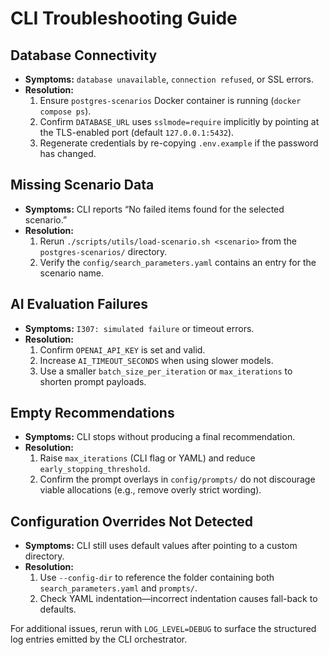 # CLI Troubleshooting Guide

## Database Connectivity
- **Symptoms:** `database unavailable`, `connection refused`, or SSL errors.
- **Resolution:**
  1. Ensure `postgres-scenarios` Docker container is running (`docker compose ps`).
  2. Confirm `DATABASE_URL` uses `sslmode=require` implicitly by pointing at the TLS-enabled port (default `127.0.0.1:5432`).
  3. Regenerate credentials by re-copying `.env.example` if the password has changed.

## Missing Scenario Data
- **Symptoms:** CLI reports “No failed items found for the selected scenario.”
- **Resolution:**
  1. Rerun `./scripts/utils/load-scenario.sh <scenario>` from the `postgres-scenarios/` directory.
  2. Verify the `config/search_parameters.yaml` contains an entry for the scenario name.

## AI Evaluation Failures
- **Symptoms:** `I307: simulated failure` or timeout errors.
- **Resolution:**
  1. Confirm `OPENAI_API_KEY` is set and valid.
  2. Increase `AI_TIMEOUT_SECONDS` when using slower models.
  3. Use a smaller `batch_size_per_iteration` or `max_iterations` to shorten prompt payloads.

## Empty Recommendations
- **Symptoms:** CLI stops without producing a final recommendation.
- **Resolution:**
  1. Raise `max_iterations` (CLI flag or YAML) and reduce `early_stopping_threshold`.
  2. Confirm the prompt overlays in `config/prompts/` do not discourage viable allocations (e.g., remove overly strict wording).

## Configuration Overrides Not Detected
- **Symptoms:** CLI still uses default values after pointing to a custom directory.
- **Resolution:**
  1. Use `--config-dir` to reference the folder containing both `search_parameters.yaml` and `prompts/`.
  2. Check YAML indentation—incorrect indentation causes fall-back to defaults.

For additional issues, rerun with `LOG_LEVEL=DEBUG` to surface the structured log entries emitted by the CLI orchestrator.
